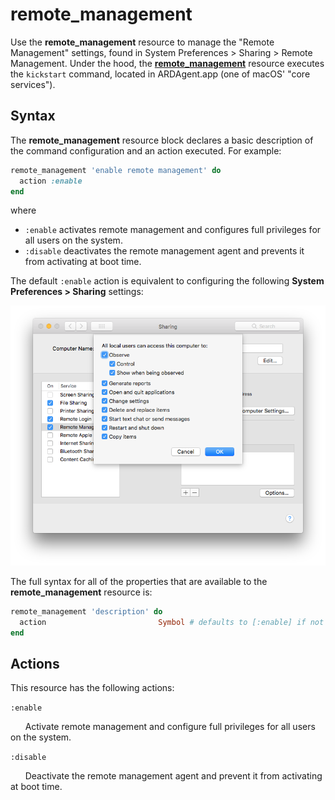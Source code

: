 remote_management
===

Use the **remote_management** resource to manage the "Remote Management" settings, found in System
Preferences > Sharing > Remote Management. Under the hood, the [**remote_management**](https://github.com/Microsoft/macos-cookbook/blob/master/resources/remote_management.rb) resource
executes the `kickstart` command, located in ARDAgent.app (one of macOS' "core services").

Syntax
------

The **remote_management** resource block declares a basic description of the command configuration
and an action executed. For example:

```ruby
remote_management 'enable remote management' do
  action :enable
end
```

where

- `:enable` activates remote management and configures full privileges for all users on the system.
- `:disable` deactivates the remote management agent and prevents it from activating at boot time.

The default `:enable` action is equivalent to configuring the following
**System Preferences > Sharing** settings:

![Sharing Preferences](sharing_preferences.png)

The full syntax for all of the properties that are available to the **remote_management**
resource is:

```ruby
remote_management 'description' do
  action                         Symbol # defaults to [:enable] if not specified
end
```

Actions
-------

This resource has the following actions:

`:enable`

&nbsp;&nbsp;&nbsp;&nbsp;&nbsp;&nbsp;Activate remote management and configure full privileges for all users on the system.

`:disable`

&nbsp;&nbsp;&nbsp;&nbsp;&nbsp;&nbsp;Deactivate the remote management agent and prevent it from activating at boot time.
